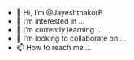 - 👋 Hi, I’m @JayeshthakorB
- 👀 I’m interested in ...
- 🌱 I’m currently learning ...
- 💞️ I’m looking to collaborate on ...
- 📫 How to reach me ...

<!---
JayeshthakorB/JayeshthakorB is a ✨ special ✨ repository because its `README.md` (this file) appears on your GitHub profile.
You can click the Preview link to take a look at your changes.
--->
